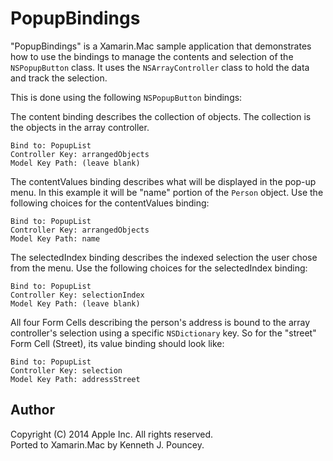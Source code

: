PopupBindings
=============

"PopupBindings" is a Xamarin.Mac sample application that demonstrates how to use the bindings to manage the contents and selection of the `NSPopupButton` class. It uses the `NSArrayController` class to hold the data and track the selection.

This is done using the following `NSPopupButton` bindings:

The content binding describes the collection of objects. The collection is the objects in the array controller.

	Bind to: PopupList
	Controller Key: arrangedObjects
	Model Key Path: (leave blank)

The contentValues binding describes what will be displayed in the pop-up menu. In this example it will be "name" portion of the `Person` object. Use the following choices for the contentValues binding:

	Bind to: PopupList
	Controller Key: arrangedObjects
	Model Key Path: name

The selectedIndex binding describes the indexed selection the user chose from the menu. Use the following choices for the selectedIndex binding:

	Bind to: PopupList
	Controller Key: selectionIndex
	Model Key Path: (leave blank)

All four Form Cells describing the person's address is bound to the array controller's selection using a specific `NSDictionary` key. So for the "street" Form Cell (Street), its value binding should look like:

	Bind to: PopupList
	Controller Key: selection
	Model Key Path: addressStreet

Author
------ 

Copyright (C) 2014 Apple Inc. All rights reserved.  
Ported to Xamarin.Mac by Kenneth J. Pouncey.
